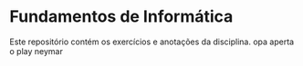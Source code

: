 # Fundamentos de Informática 
Este repositório contém os exercícios e anotações da disciplina.
opa aperta o play neymar


